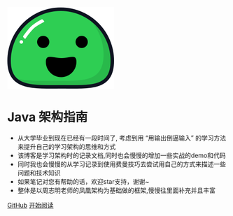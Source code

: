 ![logo](_media/icon.svg)
# Java 架构指南
- 从大学毕业到现在已经有一段时间了, 考虑到用 “用输出倒逼输入” 的学习方法来提升自己的学习架构的思维和方式
- 该博客是学习架构时的记录文档,同时也会慢慢的增加一些实战的demo和代码
- 同时我也会慢慢的从学习记录到使用费曼技巧去尝试用自己的方式来描述一些问题和技术知识
- 如果笔记对您有帮助的话，欢迎star支持，谢谢~
- 整体是以周志明老师的凤凰架构为基础做的框架,慢慢往里面补充并且丰富

[GitHub](<https://github.com/WongGaoZh/Blog>)
[开始阅读](README.md)
